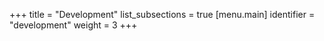 +++
title = "Development"
list_subsections = true
[menu.main]
    identifier = "development"
    weight = 3
+++